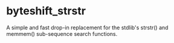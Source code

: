byteshift_strstr
================

A simple and fast drop-in replacement for the stdlib's strstr() and memmem() sub-sequence search functions.
